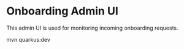 # Onboarding Admin UI

This admin UI is used for monitoring incoming onboarding requests. 

mvn quarkus:dev
